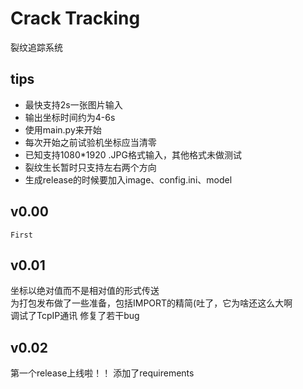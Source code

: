 # Crack Tracking
裂纹追踪系统

## tips

- 最快支持2s一张图片输入
- 输出坐标时间约为4-6s
- 使用main.py来开始
- 每次开始之前试验机坐标应当清零
- 已知支持1080*1920 .JPG格式输入，其他格式未做测试
- 裂纹生长暂时只支持左右两个方向
- 生成release的时候要加入image、config.ini、model

## v0.00
    First
    
## v0.01
坐标以绝对值而不是相对值的形式传送   
为打包发布做了一些准备，包括IMPORT的精简(吐了，它为啥还这么大啊    
调试了TcpIP通讯
修复了若干bug

## v0.02
第一个release上线啦！！
添加了requirements
